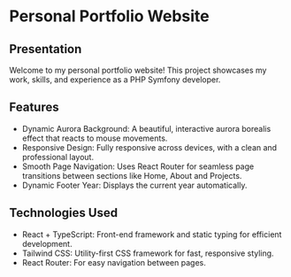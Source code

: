 # Personal Portfolio Website

## Presentation
Welcome to my personal portfolio website! 
This project showcases my work, skills, and experience as a PHP Symfony developer. 

## Features
- Dynamic Aurora Background: A beautiful, interactive aurora borealis effect that reacts to mouse movements.
- Responsive Design: Fully responsive across devices, with a clean and professional layout.
- Smooth Page Navigation: Uses React Router for seamless page transitions between sections like Home, About and Projects.
- Dynamic Footer Year: Displays the current year automatically.

## Technologies Used

- React + TypeScript: Front-end framework and static typing for efficient development.
- Tailwind CSS: Utility-first CSS framework for fast, responsive styling.
- React Router: For easy navigation between pages.